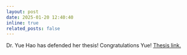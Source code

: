 ```yaml
---
layout: post
date: 2025-01-20 12:40:40
inline: true
related_posts: false
---
```


Dr. Yue Hao has defended her thesis! Congratulations Yue! [Thesis link.](https://hdl.handle.net/11245.1/be9270d4-0b39-4094-9e88-761a79bbb18d)